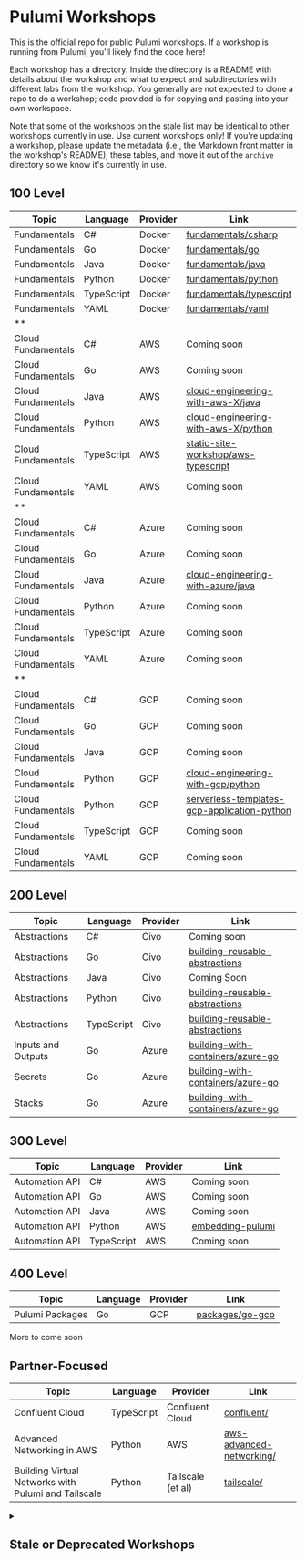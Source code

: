 # Pulumi Workshops

This is the official repo for public Pulumi workshops. If a workshop is running from Pulumi, you'll likely find the code here!

Each workshop has a directory. Inside the directory is a README with details about the workshop and what to expect and subdirectories with different labs from the workshop. You generally are not expected to clone a repo to do a workshop; code provided is for copying and pasting into your own workspace.

Note that some of the workshops on the stale list may be identical to other workshops currently in use. Use current workshops only! If you're updating a workshop, please update the metadata (i.e., the Markdown front matter in the workshop's README), these tables, and move it out of the `archive` directory so we know it's currently in use.

## 100 Level

Topic | Language | Provider | Link
---|---|---|---
Fundamentals | C# | Docker | [fundamentals/csharp](./fundamentals/csharp/)
Fundamentals | Go | Docker | [fundamentals/go](./fundamentals/go/)
Fundamentals | Java | Docker | [fundamentals/java](./fundamentals/java/)
Fundamentals | Python | Docker | [fundamentals/python](./fundamentals/python/)
Fundamentals | TypeScript | Docker | [fundamentals/typescript](./fundamentals/typescript/)
Fundamentals | YAML | Docker | [fundamentals/yaml](./fundamentals/yaml/)
 ** | | |
Cloud Fundamentals | C# | AWS | Coming soon
Cloud Fundamentals | Go | AWS | Coming soon
Cloud Fundamentals | Java | AWS | [cloud-engineering-with-aws-X/java](./cloud-engineering-with-aws-X/java/)
Cloud Fundamentals | Python | AWS | [cloud-engineering-with-aws-X/python](./cloud-engineering-with-aws-X/python/)
Cloud Fundamentals | TypeScript | AWS | [static-site-workshop/aws-typescript](./static-site-workshop/aws-typescript/)
Cloud Fundamentals | YAML | AWS | Coming soon
 ** | | |
Cloud Fundamentals | C# | Azure | Coming soon
Cloud Fundamentals | Go | Azure | Coming soon
Cloud Fundamentals | Java | Azure | [cloud-engineering-with-azure/java](./cloud-engineering-with-azure/java/)
Cloud Fundamentals | Python | Azure | Coming soon
Cloud Fundamentals | TypeScript | Azure | Coming soon
Cloud Fundamentals | YAML | Azure | Coming soon
 ** | | |
Cloud Fundamentals | C# | GCP | Coming soon
Cloud Fundamentals | Go | GCP | Coming soon
Cloud Fundamentals | Java | GCP | Coming soon
Cloud Fundamentals | Python | GCP | [cloud-engineering-with-gcp/python](./cloud-engineering-with-gcp/python)
Cloud Fundamentals | Python | GCP | [serverless-templates-gcp-application-python](./serverless-templates-gcp-application-python)
Cloud Fundamentals | TypeScript | GCP | Coming soon
Cloud Fundamentals | YAML | GCP | Coming soon

## 200 Level

Topic | Language | Provider | Link
---|---|---|---
Abstractions | C# | Civo | Coming soon
Abstractions | Go | Civo | [building-reusable-abstractions](./building-reusable-abstractions/)
Abstractions | Java | Civo | Coming Soon
Abstractions | Python | Civo | [building-reusable-abstractions](./building-reusable-abstractions/)
Abstractions | TypeScript | Civo | [building-reusable-abstractions](./building-reusable-abstractions/)
Inputs and Outputs | Go | Azure | [building-with-containers/azure-go](./building-with-containers/azure-go/)
Secrets | Go | Azure | [building-with-containers/azure-go](./building-with-containers/azure-go/)
Stacks | Go | Azure | [building-with-containers/azure-go](./building-with-containers/azure-go/)

## 300 Level

Topic | Language | Provider | Link
---|---|---|---
Automation API | C# | AWS | Coming soon
Automation API | Go | AWS | Coming soon
Automation API | Java | AWS | Coming soon
Automation API | Python | AWS | [embedding-pulumi](./embedding-pulumi/)
Automation API | TypeScript | AWS | Coming soon

## 400 Level

Topic | Language | Provider | Link
---|---|---|---
Pulumi Packages | Go | GCP | [packages/go-gcp](./packages/go-gcp)

More to come soon

## Partner-Focused

Topic | Language | Provider | Link
---|---|---|---
Confluent Cloud | TypeScript | Confluent Cloud | [confluent/](./confluent)
Advanced Networking in AWS | Python | AWS | [aws-advanced-networking/](./aws-advanced-networking)
Building Virtual Networks with Pulumi and Tailscale | Python | Tailscale (et al) | [tailscale/](./tailscale)

<details>
<summary><h2>Stale or Deprecated Workshops</h2></summary>

Topic | Language | Provider | Link | Old Repo
---|---|---|---|---
Automation API | .. | .. | [pulumi-automationapi-workshop](./archive/pulumi-automationapi-workshop/) | [jaxxstorm/pulumi-automationapi-workshop](https://github.com/jaxxstorm/pulumi-automationapi-workshop)
Basics | Python | Docker | [iac-intro/python](./archive/iac-intro/python/) | [pulumi/infrastructure-as-code-workshop](https://github.com/pulumi/infrastructure-as-code-workshop/tree/master/labs/intro/python)
Basics | Python | Docker | [introduction-to-pulumi](./archive/introduction-to-pulumi/) | [pulumi/introduction-to-pulumi](https://github.com/pulumi/introduction-to-pulumi)
Basics | TypeScript | Docker | [iac-intro/typescript](./archive/iac-intro/typescript/) | [pulumi/infrastructure-as-code-workshop](https://github.com/pulumi/infrastructure-as-code-workshop/tree/master/labs/intro/typescript)
Basics | TypeScript | Docker | [introduction-to-pulumi](./archive/introduction-to-pulumi/) | [pulumi/introduction-to-pulumi](https://github.com/pulumi/introduction-to-pulumi)
Basics | TypeScript | AWS | [qcon-workshop](./archive/qcon-workshop/) | [pulumi/qcon-workshop](https://github.com/pulumi/qcon-workshop)
CI/CD | TypeScript | AWS, Kubernetes, Helm | [deploying-argocd-to-amazon-eks](./archive/deploying-argocd-to-amazon-eks/) | [aws-samples/aws-modernization-with-pulumi](https://github.com/aws-samples/aws-modernization-with-pulumi/tree/master/content)
CI/CD and GitOps | TypeScript | Civo, GitHub, Kubernetes | [cicd-with-gha-and-pulumi-operator](./archive/cicd-with-gha-and-pulumi-operator/) | [pulumi/workshops](https://github.com/pulumi/workshops/tree/efd4e76a923aa9e34b671d55935d5ec3b7361aff/cicd-with-gha-and-pulumi-operator)
Cloud Basics | C# | AWS | [aws-intro/csharp](./archive/aws-intro/csharp/) | [pulumi/infrastructure-as-code-workshop](https://github.com/pulumi/infrastructure-as-code-workshop/tree/master/labs/aws/in-person/csharp)
Cloud Basics | C# | Azure | [azure-intro/csharp](./archive/azure-intro/csharp/) | [pulumi/infrastructure-as-code-workshop](https://github.com/pulumi/infrastructure-as-code-workshop/tree/master/labs/azure/csharp)
Cloud Basics | Go | AWS | [aws-intro/go](./archive/aws-intro/go/) | [pulumi/infrastructure-as-code-workshop](https://github.com/pulumi/infrastructure-as-code-workshop/tree/master/labs/aws/in-person/go)
Cloud Basics | Python | AWS | [aws-intro/python](./archive/aws-intro/python/) | [pulumi/infrastructure-as-code-workshop](https://github.com/pulumi/infrastructure-as-code-workshop/tree/master/labs/aws/in-person/python)
Cloud Basics | Python | AWS | [pulumi-on-aws/python](./archive/pulumi-on-aws/python/) | [pulumi/infrastructure-as-code-workshop](https://github.com/pulumi/infrastructure-as-code-workshop/tree/master/labs/aws/pulumi-in-practice/python)
Cloud Basics | Python | Azure | [azure-intro/python](./archive/azure-intro/python/) | [pulumi/infrastructure-as-code-workshop](https://github.com/pulumi/infrastructure-as-code-workshop/tree/master/labs/azure/python)
Cloud Basics | TypeScript | AWS | [modern-infrastructure-as-code-ts](./archive/modern-infrastructure-as-code-ts/) | [aws-samples/aws-modernization-with-pulumi](https://github.com/aws-samples/aws-modernization-with-pulumi/tree/master/content)
Cloud Basics | TypeScript | AWS | [deploying-containers-to-ecs](./archive/deploying-containers-to-ecs/) | [aws-samples/aws-modernization-with-pulumi](https://github.com/aws-samples/aws-modernization-with-pulumi/tree/master/content)
Cloud Basics | TypeScript | AWS | [provision-ec2-virtual-machines](./archive/provision-ec2-virtual-machines/) | [aws-samples/aws-modernization-with-pulumi](https://github.com/aws-samples/aws-modernization-with-pulumi/tree/master/content)
Cloud Basics | TypeScript | AWS | [aws-intro/typescript](./archive/aws-intro/typescript/) | [pulumi/infrastructure-as-code-workshop](https://github.com/pulumi/infrastructure-as-code-workshop/tree/master/labs/aws/in-person/typescript)
Cloud Basics | .. | AWS | [introduction-to-pulumi](./archive/introduction-to-pulumi/) | [pulumi/introduction-to-pulumi](https://github.com/pulumi/introduction-to-pulumi)
Cloud Basics | .. | AWS | [aws-workshop](./archive/aws-workshop/) | [pulumi/aws-workshop](https://github.com/pulumi/aws-workshop)
Cloud Basics | TypeScript | Azure Native | [pulumi-azurenative-workshop](./archive/pulumi-azurenative-workshop/) | [jaxxstorm/pulumi-azurenative-workshop](https://github.com/jaxxstorm/pulumi-azurenative-workshop)
Cloud Basics | TypeScript | GCP | [pulumi-gcp-workshop](./archive/pulumi-gcp-workshop/) | [jaxxstorm/pulumi-gcp-workshop](https://github.com/jaxxstorm/pulumi-gcp-workshop)
Components | Python | Kubernetes | [pulumi-component-workshop](./archive/pulumi-component-workshop/) | [jaxxstorm/pulumi-component-workshop](https://github.com/jaxxstorm/pulumi-component-workshop)
GitOps | TypeScript | AWS | [gitops-for-socks-shop](./archive/gitops-for-socks-shop/) | [aws-samples/aws-modernization-with-pulumi](https://github.com/aws-samples/aws-modernization-with-pulumi/tree/master/content)
Platform Engineering | TypeScript, Python, Go | AWS | [building-a-kubernetes-platform-in-amazon-eks](./archive/archive/building-a-kubernetes-platform-in-amazon-eks/) | [aws-samples/aws-modernization-with-pulumi](https://github.com/aws-samples/aws-modernization-with-pulumi/tree/master/content)
Refactoring | Python | Azure | [pulumi-refactoring-workshop](./archive/pulumi-refactoring-workshop/) | [jaxxstorm/pulumi-refactoring-workshop](https://github.com/jaxxstorm/pulumi-refactoring-workshop)
Serverless | TypeScript | AWS | [lambda-for-serverless-application-patterns](./archive/lambda-for-serverless-application-patterns/) | [aws-samples/aws-modernization-with-pulumi](https://github.com/aws-samples/aws-modernization-with-pulumi/tree/master/content)
Testing/QA | .. | AWS | [testing-your-infrastructure](./archive/testing-your-infrastructure/) | [aws-samples/aws-modernization-with-pulumi](https://github.com/aws-samples/aws-modernization-with-pulumi/tree/master/content)
.. | TypeScript | Kubernetes, Digital Ocean, AWS | [pulumi-eksplatform-workshop](./archive/pulumi-eksplatform-workshop/) | [jaxxstorm/pulumi-component-workshop](https://github.com/jaxxstorm/pulumi-component-workshop)

</details>
